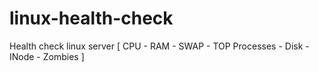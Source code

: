 # linux-health-check
Health check linux server [ CPU - RAM - SWAP - TOP Processes - Disk - INode - Zombies ] 
